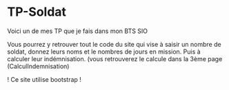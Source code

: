 # TP-Soldat
Voici un de mes TP que je fais dans mon BTS SIO

Vous pourrez y retrouver tout le code du site qui vise à saisir un nombre de soldat, donnez leurs noms et le nombres de jours en mission.
Puis à calculer leur indémnisation. (vous retrouverez le calcule dans la 3ème page (CalculIndemnisation)

! Ce site utilise bootstrap !

